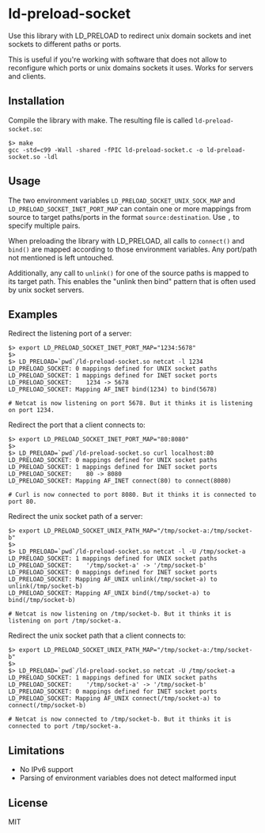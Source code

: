 # ld-preload-socket

Use this library with LD_PRELOAD to redirect unix domain sockets and inet sockets to different paths or ports.

This is useful if you're working with software that does not allow to reconfigure which ports or unix domains sockets it uses. Works for servers and clients.

## Installation

Compile the library with make. The resulting file is called `ld-preload-socket.so`:

```
$> make
gcc -std=c99 -Wall -shared -fPIC ld-preload-socket.c -o ld-preload-socket.so -ldl

```

## Usage

The two environment variables `LD_PRELOAD_SOCKET_UNIX_SOCK_MAP` and `LD_PRELOAD_SOCKET_INET_PORT_MAP` can contain one or more mappings from source to target paths/ports in the format `source:destination`. Use `,` to specify multiple pairs.

When preloading the library with LD_PRELOAD, all calls to `connect()` and `bind()` are mapped according to those environment variables. Any port/path not mentioned is left untouched.

Additionally, any call to `unlink()` for one of the source paths is mapped to its target path. This enables the "unlink then bind" pattern that is often used by unix socket servers.

## Examples

Redirect the listening port of a server:

```
$> export LD_PRELOAD_SOCKET_INET_PORT_MAP="1234:5678"
$>
$> LD_PRELOAD=`pwd`/ld-preload-socket.so netcat -l 1234
LD_PRELOAD_SOCKET: 0 mappings defined for UNIX socket paths
LD_PRELOAD_SOCKET: 1 mappings defined for INET socket ports
LD_PRELOAD_SOCKET:    1234 -> 5678
LD_PRELOAD_SOCKET: Mapping AF_INET bind(1234) to bind(5678)

# Netcat is now listening on port 5678. But it thinks it is listening on port 1234.

```

Redirect the port that a client connects to:

```
$> export LD_PRELOAD_SOCKET_INET_PORT_MAP="80:8080"
$>
$> LD_PRELOAD=`pwd`/ld-preload-socket.so curl localhost:80
LD_PRELOAD_SOCKET: 0 mappings defined for UNIX socket paths
LD_PRELOAD_SOCKET: 1 mappings defined for INET socket ports
LD_PRELOAD_SOCKET:    80 -> 8080
LD_PRELOAD_SOCKET: Mapping AF_INET connect(80) to connect(8080)

# Curl is now connected to port 8080. But it thinks it is connected to port 80.
```

Redirect the unix socket path of a server:

```
$> export LD_PRELOAD_SOCKET_UNIX_PATH_MAP="/tmp/socket-a:/tmp/socket-b"
$>
$> LD_PRELOAD=`pwd`/ld-preload-socket.so netcat -l -U /tmp/socket-a
LD_PRELOAD_SOCKET: 1 mappings defined for UNIX socket paths
LD_PRELOAD_SOCKET:    '/tmp/socket-a' -> '/tmp/socket-b'
LD_PRELOAD_SOCKET: 0 mappings defined for INET socket ports
LD_PRELOAD_SOCKET: Mapping AF_UNIX unlink(/tmp/socket-a) to unlink(/tmp/socket-b)
LD_PRELOAD_SOCKET: Mapping AF_UNIX bind(/tmp/socket-a) to bind(/tmp/socket-b)

# Netcat is now listening on /tmp/socket-b. But it thinks it is listening on port /tmp/socket-a.
```

Redirect the unix socket path that a client connects to:

```
$> export LD_PRELOAD_SOCKET_UNIX_PATH_MAP="/tmp/socket-a:/tmp/socket-b"
$>
$> LD_PRELOAD=`pwd`/ld-preload-socket.so netcat -U /tmp/socket-a
LD_PRELOAD_SOCKET: 1 mappings defined for UNIX socket paths
LD_PRELOAD_SOCKET:    '/tmp/socket-a' -> '/tmp/socket-b'
LD_PRELOAD_SOCKET: 0 mappings defined for INET socket ports
LD_PRELOAD_SOCKET: Mapping AF_UNIX connect(/tmp/socket-a) to connect(/tmp/socket-b)

# Netcat is now connected to /tmp/socket-b. But it thinks it is connected to port /tmp/socket-a.
```

## Limitations

* No IPv6 support
* Parsing of environment variables does not detect malformed input

## License

MIT
